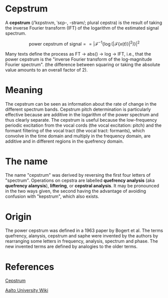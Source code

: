 # Cepstrum

A **cepstrum** (/ˈkɛpstrʌm, ˈsɛp-, -strəm/; plural cepstra) is the result of taking the inverse Fourier transform (IFT) of the logarithm of the estimated signal spectrum.

$$\text{power cepstrum of signal} = {\displaystyle =\left|{\mathcal {F}}^{-1}\left\{\log \left(\left|{\mathcal {F}}\{x(t)\}\right|^{2}\right)\right\}\right|^{2}}$$

Many texts define the process as FT → abs() → log → IFT, i.e., that the power cepstrum is the "inverse Fourier transform of the log-magnitude Fourier spectrum". (the difference between squaring or taking the absolute value amounts to an overall factor of 2).

# Meaning

The cepstrum can be seen as information about the rate of change in the different spectrum bands. Cepstrum pitch determination is particularly effective because  are additive in the logarithm of the power spectrum and thus clearly separate. The cepstrum is useful because the low-frequency periodic excitation from the vocal cords (the vocal excitation: pitch) and the formant filtering of the vocal tract (the vocal tract: formants), which convolve in the time domain and multiply in the frequency domain, are additive and in different regions in the quefrency domain.

# The name

The name "cepstrum" was derived by reversing the first four letters of "spectrum". Operations on cepstra are labelled **quefrency analysis** (aka **quefrency alanysis**), **liftering**, or **cepstral analysis**. It may be pronounced in the two ways given, the second having the advantage of avoiding confusion with "kepstrum", which also exists.

# Origin

The power cepstrum was defined in a 1963 paper by Bogert et al. The terms quefrency, alanysis, cepstrum and saphe were invented by the authors by rearranging some letters in frequency, analysis, spectrum and phase. The new invented terms are defined by analogies to the older terms.

# References

[Cepstrum](https://en.wikipedia.org/wiki/Cepstrum)

[Aalto University Wiki](https://wiki.aalto.fi/display/ITSP/Cepstrum+and+MFCC)

[](http://research.cs.tamu.edu/prism/lectures/sp/l9.pdf)